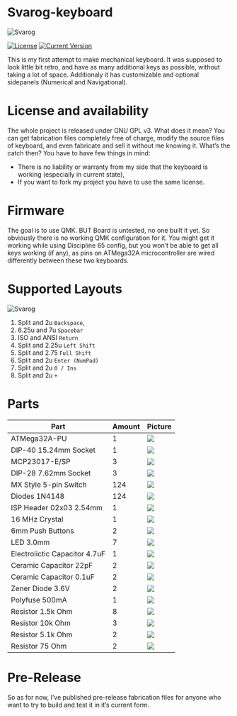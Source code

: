 # Svarog-keyboard

![Svarog](doc/svarog-keyboard.png)

[![License](https://img.shields.io/github/license/Sheerley/Svarog-keyboard)](https://github.com/Sheerley/Svarog-keyboard/blob/master/LICENSE)
[![Current Version](https://img.shields.io/github/tag/Sheerley/Svarog-keyboard)](https://github.com/Sheerley/Svarog-keyboard/tags)

This is my first attempt to make mechanical keyboard. It was supposed to look little bit retro, and have as many additional keys as possible, without taking a lot of space. Additionaly it has customizable and optional sidepanels (Numerical and Navigational).

# License and availability

The whole project is released under GNU GPL v3. What does it mean? You can get fabrication files completely free of charge, modify the source files of keyboard, and even fabricate and sell it without me knowing it. What’s the catch then? You have to have few things in mind:
- There is no liability or warranty from my side that the keyboard is working (especially in current state),
- If you want to fork my project you have to use the same license.

# Firmware

The goal is to use QMK. BUT Board is untested, no one built it yet. So obviously there is no working QMK configuration for it. You might get it working while using Discipline 65 config, but you won’t be able to get all keys working (if any), as pins on ATMega32A microcontroller are wired differently between these two keyboards.

# Supported Layouts

![Svarog](doc/keyboard-all-layouts.png)

1. Split and 2u `Backspace`,
2. 6.25u and 7u `Spacebar`
3. ISO and ANSI `Return`
4. Split and 2.25u `Left Shift`
5. Split and 2.75 `Full Shift`
6. Split and 2u `Enter (NumPad)`
7. Split and 2u `0 / Ins`
8. Split and 2u `+`

# Parts

|Part|Amount|Picture|
|---|---|---|
|ATMega32A-PU|1|![](./doc/bom-jpg/AM32apu.jpg)|
|DIP-40 15.24mm Socket|1|![](./doc/bom-jpg/d40s.jpg)|
|MCP23017-E/SP|3|![](./doc/bom-jpg/MCP23017esp.jpg)|
|DIP-28 7.62mm Socket|3|![](./doc/bom-jpg/d28s.jpg)|
|MX Style 5-pin Switch|124|![](./doc/bom-jpg/mx.jpg)|
|Diodes 1N4148|124|![](./doc/bom-jpg/D1N4148.jpg)|
|ISP Header 02x03 2.54mm|1|![](./doc/bom-jpg/02x03m.jpg)|
|16 MHz Crystal|1|![](./doc/bom-jpg/16MHz.jpg)|
|6mm Push Buttons|2|![](./doc/bom-jpg/pb6mm.jpg)|
|LED 3.0mm|7|![](./doc/bom-jpg/led.jpg)|
|Electrolictic Capacitor 4.7uF|1|![](./doc/bom-jpg/C4-7u.jpg)|
|Ceramic Capacitor 22pF|2|![](./doc/bom-jpg/C22p.jpg)|
|Ceramic Capacitor 0.1uF|2|![](./doc/bom-jpg/C0-1u.jpg)|
|Zener Diode 3.6V|2|![](./doc/bom-jpg/DZ3-6v.jpg)|
|Polyfuse 500mA|1|![](./doc/bom-jpg/PF0-5.jpg)|
|Resistor 1.5k Ohm|8|![](./doc/bom-jpg/R1-5k.jpg)|
|Resistor 10k Ohm|3|![](./doc/bom-jpg/R10k.jpg)|
|Resistor 5.1k Ohm|2|![](./doc/bom-jpg/R5-1k.jpg)|
|Resistor 75 Ohm|2|![](./doc/bom-jpg/R75.jpg)|

# Pre-Release
So as for now, I’ve published pre-release fabrication files for anyone who want to try to build and test it in it’s current form.
